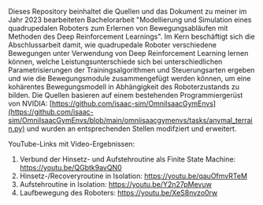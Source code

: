 Dieses Repository beinhaltet die Quellen und das Dokument zu meiner im Jahr 2023 bearbeiteten Bachelorarbeit "Modellierung und Simulation eines quadrupedalen Roboters zum Erlernen von Bewegungsabläufen mit Methoden des Deep Reinforcement Learnings". Im Kern beschäftigt sich die Abschlussarbeit damit, wie quadrupedale Roboter
verschiedene Bewegungen unter Verwendung von Deep Reinforcement Learning lernen können, welche Leistungsunterschiede sich bei unterschiedlichen Parametrisierungen der Trainingsalgorithmen und Steuerungsarten ergeben und wie die Bewegungsmodule zusammengefügt werden können, um eine kohärentes Bewegungsmodell in Abhängigkeit des Roboterzustands
zu bilden. Die Quellen basieren auf einem bestehenden Programmiergerüst von NVIDIA: [https://github.com/isaac-sim/OmniIsaacGymEnvs](https://github.com/isaac-sim/OmniIsaacGymEnvs/blob/main/omniisaacgymenvs/tasks/anymal_terrain.py) und wurden an entsprechenden Stellen modifziert und erweitert. 

YouTube-Links mit Video-Ergebnissen:
1. Verbund der Hinsetz- und Aufstehroutine als Finite State Machine: https://youtu.be/QGbtk9avQN0
2. Hinsetz-/Recoveryroutine in Isolation: https://youtu.be/qauOfmvRTeM
3. Aufstehroutine in Isolation: https://youtu.be/Y2n27pMevuw
4. Laufbewegung des Roboters: https://youtu.be/XeS8nvzo0rw
